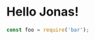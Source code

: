 <Navbar />

# Hello Jonas!

```js
const foo = require('bar');
``` 

<script>
import Navbar from '@/components/Navbar.vue'

export default {
  components: {
    Navbar
  }
}
</script>